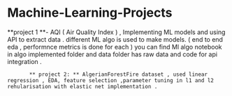 # Machine-Learning-Projects
**project 1 **- AQI ( Air Quality Index ) , Implementing ML models and using API to extract data .
            different ML algo is used to make models. ( end to end eda , performnce metrics is done for each )
            you can find Ml algo notebook in algo implemented folder and data folder has raw data and code for api integration .

           ** project 2: ** AlgerianForestFire dataset , used linear regression , EDA, feature selection ,parameter tuning in l1 and l2 rehularisation with elastic net implementation . 
